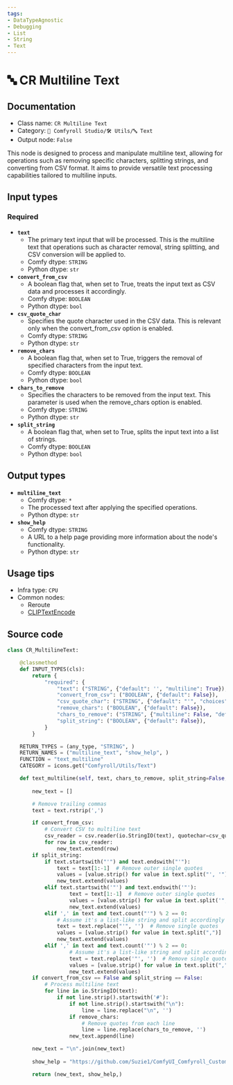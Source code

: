 ```yaml
---
tags:
- DataTypeAgnostic
- Debugging
- List
- String
- Text
---
```


# 🔤 CR Multiline Text
## Documentation
- Class name: `CR Multiline Text`
- Category: `🧩 Comfyroll Studio/🛠️ Utils/🔤 Text`
- Output node: `False`

This node is designed to process and manipulate multiline text, allowing for operations such as removing specific characters, splitting strings, and converting from CSV format. It aims to provide versatile text processing capabilities tailored to multiline inputs.
## Input types
### Required
- **`text`**
    - The primary text input that will be processed. This is the multiline text that operations such as character removal, string splitting, and CSV conversion will be applied to.
    - Comfy dtype: `STRING`
    - Python dtype: `str`
- **`convert_from_csv`**
    - A boolean flag that, when set to True, treats the input text as CSV data and processes it accordingly.
    - Comfy dtype: `BOOLEAN`
    - Python dtype: `bool`
- **`csv_quote_char`**
    - Specifies the quote character used in the CSV data. This is relevant only when the convert_from_csv option is enabled.
    - Comfy dtype: `STRING`
    - Python dtype: `str`
- **`remove_chars`**
    - A boolean flag that, when set to True, triggers the removal of specified characters from the input text.
    - Comfy dtype: `BOOLEAN`
    - Python dtype: `bool`
- **`chars_to_remove`**
    - Specifies the characters to be removed from the input text. This parameter is used when the remove_chars option is enabled.
    - Comfy dtype: `STRING`
    - Python dtype: `str`
- **`split_string`**
    - A boolean flag that, when set to True, splits the input text into a list of strings.
    - Comfy dtype: `BOOLEAN`
    - Python dtype: `bool`
## Output types
- **`multiline_text`**
    - Comfy dtype: `*`
    - The processed text after applying the specified operations.
    - Python dtype: `str`
- **`show_help`**
    - Comfy dtype: `STRING`
    - A URL to a help page providing more information about the node's functionality.
    - Python dtype: `str`
## Usage tips
- Infra type: `CPU`
- Common nodes:
    - Reroute
    - [CLIPTextEncode](../../Comfy/Nodes/CLIPTextEncode.md)



## Source code
```python
class CR_MultilineText:

    @classmethod
    def INPUT_TYPES(cls):
        return {
            "required": {
                "text": ("STRING", {"default": '', "multiline": True}),
                "convert_from_csv": ("BOOLEAN", {"default": False}),
                "csv_quote_char": ("STRING", {"default": "'", "choices": ["'", '"']}),
                "remove_chars": ("BOOLEAN", {"default": False}),
                "chars_to_remove": ("STRING", {"multiline": False, "default": ""}),
                "split_string": ("BOOLEAN", {"default": False}),
            }
        }

    RETURN_TYPES = (any_type, "STRING", )
    RETURN_NAMES = ("multiline_text", "show_help", )
    FUNCTION = "text_multiline"
    CATEGORY = icons.get("Comfyroll/Utils/Text")

    def text_multiline(self, text, chars_to_remove, split_string=False, remove_chars=False, convert_from_csv=False, csv_quote_char="'"):
    
        new_text = []

        # Remove trailing commas
        text = text.rstrip(',')

        if convert_from_csv:
            # Convert CSV to multiline text
            csv_reader = csv.reader(io.StringIO(text), quotechar=csv_quote_char)
            for row in csv_reader:
                new_text.extend(row)       
        if split_string: 
            if text.startswith("'") and text.endswith("'"):
                text = text[1:-1]  # Remove outer single quotes
                values = [value.strip() for value in text.split("', '")]
                new_text.extend(values)
            elif text.startswith('"') and text.endswith('"'):
                    text = text[1:-1]  # Remove outer single quotes
                    values = [value.strip() for value in text.split('", "')]
                    new_text.extend(values)   
            elif ',' in text and text.count("'") % 2 == 0:
                # Assume it's a list-like string and split accordingly
                text = text.replace("'", '')  # Remove single quotes
                values = [value.strip() for value in text.split(",")]
                new_text.extend(values)
            elif ',' in text and text.count('"') % 2 == 0:
                    # Assume it's a list-like string and split accordingly
                    text = text.replace('"', '')  # Remove single quotes
                    values = [value.strip() for value in text.split(",")]
                    new_text.extend(values)                 
        if convert_from_csv == False and split_string == False:
            # Process multiline text
            for line in io.StringIO(text):    
                if not line.strip().startswith('#'):
                    if not line.strip().startswith("\n"):
                        line = line.replace("\n", '')
                    if remove_chars:
                        # Remove quotes from each line
                        line = line.replace(chars_to_remove, '')
                    new_text.append(line)                

        new_text = "\n".join(new_text)
        
        show_help = "https://github.com/Suzie1/ComfyUI_Comfyroll_CustomNodes/wiki/Other-Nodes#cr-multiline-text"

        return (new_text, show_help,)

```
